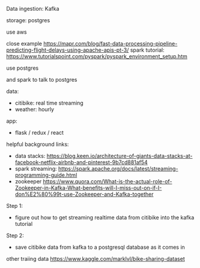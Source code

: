 Data ingestion: Kafka

storage: postgres

use aws

close example https://mapr.com/blog/fast-data-processing-pipeline-predicting-flight-delays-using-apache-apis-pt-3/
spark tutorial: https://www.tutorialspoint.com/pyspark/pyspark_environment_setup.htm

use postgres

and spark to talk to postgres

data:
- citibike: real time streaming
- weather: hourly

app:
- flask / redux / react

helpful background links:
- data stacks: https://blog.keen.io/architecture-of-giants-data-stacks-at-facebook-netflix-airbnb-and-pinterest-9b7cd881af54
- spark streaming: https://spark.apache.org/docs/latest/streaming-programming-guide.html
- zookeeper https://www.quora.com/What-is-the-actual-role-of-Zookeeper-in-Kafka-What-benefits-will-I-miss-out-on-if-I-don%E2%80%99t-use-Zookeeper-and-Kafka-together

Step 1:
- figure out how to get streaming realtime data from citibike into the kafka tutorial

Step 2:
- save citibike data from kafka to a postgresql database as it comes in


other traiing data
https://www.kaggle.com/marklvl/bike-sharing-dataset
